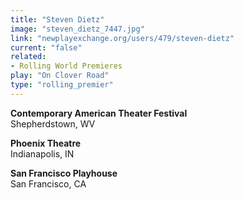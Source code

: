 ```yaml
---
title: "Steven Dietz"
image: "steven_dietz_7447.jpg"
link: "newplayexchange.org/users/479/steven-dietz"
current: "false"
related:
- Rolling World Premieres
play: "On Clover Road"
type: "rolling_premier"
---
```


**Contemporary American Theater Festival**\
Shepherdstown, WV

**Phoenix Theatre**\
Indianapolis, IN

**San Francisco Playhouse**\
San Francisco, CA
